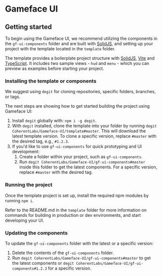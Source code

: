 # Gameface UI

## Getting started

To begin using the Gameface UI, we recommend utilizing the components in the `gf-ui-components` folder and are built with [SolidJS](https://www.solidjs.com/), and setting up your project with the template located in the `template` folder.

The template provides a boilerplate project structure with [SolidJS](https://www.solidjs.com/), [Vite](https://vite.dev/) and [TypeScript](https://www.typescriptlang.org/). It includes two sample views - `hud` and `menu` - which you can preview as examples before starting your project.

### Installing the template or components

We suggest using `degit` for cloning repositories, specific folders, branches, or tags.

The next steps are showing how to get started building the project using Gameface UI:

1. Install `degit` globally with: `npm i -g degit`.
2. With `degit` installed, clone the template into your folder by running `degit CoherentLabs/Gameface-UI/template#master`. This will download the latest template version. To clone a specific version, replace `#master` with the desired tag, e.g., `#1.2.3`.
3. If you'd like to use `gf-ui-components` for quick prototyping and UI development:
   1. Create a folder within your project, such as `gf-ui-components`.
   2. Run `degit CoherentLabs/Gameface-UI/gf-ui-components#master` inside this folder to get the latest components. For a specific version, replace `#master` with the desired tag.

### Running the project

Once the template project is set up, install the required npm modules by running `npm i`.

Refer to the README.md in the `template` folder for more information on commands for building in production or dev environments, and start developing your UI.

### Updating the components

To update the `gf-ui-components` folder with the latest or a specific version:

1. Delete the contents of the `gf-ui-components` folder.
2. Run `degit CoherentLabs/Gameface-UI/gf-ui-components#master` to get the latest components or `degit CoherentLabs/Gameface-UI/gf-ui-components#1.2.3` for a specific version.

